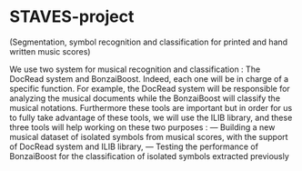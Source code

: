 # STAVES-project

(Segmentation, symbol recognition and classification for printed and hand written music scores)

We use two system for musical recognition and classification : The DocRead system and BonzaiBoost. Indeed, each one will be in charge of a specific function. For example, the DocRead system will be responsible for analyzing the musical documents while the BonzaiBoost will classify the musical notations. Furthermore these tools are important but in order for us to fully take advantage of these tools, we will use the ILIB library, and these three tools will help working on these two purposes : 
— Building a new musical dataset of isolated symbols from musical scores, with the support of DocRead system and ILIB library, 
— Testing the performance of BonzaiBoost for the classification of isolated symbols extracted previously
